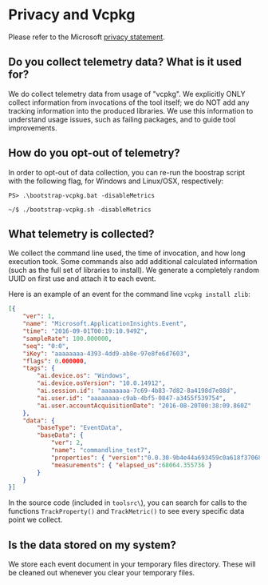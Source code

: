 
# Privacy and Vcpkg
Please refer to the Microsoft [privacy statement](https://privacy.microsoft.com/en-US/privacystatement#mainenterprisedeveloperproductsmodule).

## Do you collect telemetry data? What is it used for?

We do collect telemetry data from usage of "vcpkg". We explicitly ONLY collect information from invocations of the tool itself; we do NOT add any tracking information into the produced libraries. We use this information to understand usage issues, such as failing packages, and to guide tool improvements.

## How do you opt-out of telemetry?

In order to opt-out of data collection, you can re-run the boostrap script with the following flag, for Windows and Linux/OSX, respectively:

```PS> .\bootstrap-vcpkg.bat -disableMetrics```

```~/$ ./bootstrap-vcpkg.sh -disableMetrics```

## What telemetry is collected?

We collect the command line used, the time of invocation, and how long execution took. Some commands also add additional calculated information (such as the full set of libraries to install). We generate a completely random UUID on first use and attach it to each event.

Here is an example of an event for the command line `vcpkg install zlib`:
```json
[{
    "ver": 1,
    "name": "Microsoft.ApplicationInsights.Event",
    "time": "2016-09-01T00:19:10.949Z",
    "sampleRate": 100.000000,
    "seq": "0:0",
    "iKey": "aaaaaaaa-4393-4dd9-ab8e-97e8fe6d7603",
    "flags": 0.000000,
    "tags": {
        "ai.device.os": "Windows",
        "ai.device.osVersion": "10.0.14912",
        "ai.session.id": "aaaaaaaa-7c69-4b83-7d82-8a4198d7e88d",
        "ai.user.id": "aaaaaaaa-c9ab-4bf5-0847-a3455f539754",
        "ai.user.accountAcquisitionDate": "2016-08-20T00:38:09.860Z"
    },
    "data": {
        "baseType": "EventData",
        "baseData": {
            "ver": 2,
            "name": "commandline_test7",
            "properties": { "version":"0.0.30-9b4e44a693459c0a618f370681f837de6dd95a30","cmdline":"install zlib","command":"install","installplan":"zlib:x86-windows" },
            "measurements": { "elapsed_us":68064.355736 }
        }
    }
}]
```
In the source code (included in `toolsrc\`), you can search for calls to the functions `TrackProperty()` and `TrackMetric()` to see every specific data point we collect.

## Is the data stored on my system?

We store each event document in your temporary files directory. These will be cleaned out whenever you clear your temporary files.
